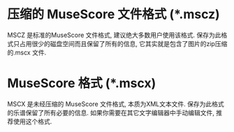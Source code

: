 # 压缩的 MuseScore 文件格式 (*.mscz)
MSCZ 是标准的MuseScore 文件格式, 建议绝大多数用户使用该格式. 保存为此格式只占用很少的磁盘空间而且保留了所有的信息, 它其实就是包含了图片的zip压缩的.mscx 文件. 

# MuseScore 格式 (*.mscx)
MSCX 是未经压缩的 MuseScore 文件格式, 本质为XML文本文件. 保存为此格式的乐谱保留了所有必要的信息. 如果你需要在其它文字编辑器中手动编辑文件, 推荐使用这个格式. 
